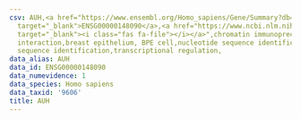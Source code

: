 ```yaml
---
csv: AUH,<a href="https://www.ensembl.org/Homo_sapiens/Gene/Summary?db=core;g=ENSG00000148090"
  target="_blank">ENSG00000148090</a>,<a href="https://www.ncbi.nlm.nih.gov/pubmed/22863008"
  target="_blank"><i class="fas fa-file"></i></a>",chromatin immunoprecipitation assay,direct
  interaction,breast epithelium, BPE cell,nucleotide sequence identification,nucleotide
  sequence identification,transcriptional regulation,
data_alias: AUH
data_id: ENSG00000148090
data_numevidence: 1
data_species: Homo sapiens
data_taxid: '9606'
title: AUH
---
```


